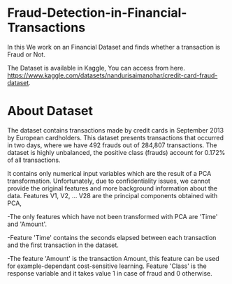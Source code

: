 # Fraud-Detection-in-Financial-Transactions

In this We work on an Financial Dataset and finds whether a transaction is Fraud or Not.

The Dataset is available in Kaggle, You can access from here.
https://www.kaggle.com/datasets/nandurisaimanohar/credit-card-fraud-dataset.

# About Dataset

  The dataset contains transactions made by credit cards in September 2013 by European cardholders. This dataset presents transactions that occurred in two days, where we have    492 frauds out of 284,807 transactions. The dataset is highly unbalanced, the positive class (frauds) account for 0.172% of all transactions.
  
  It contains only numerical input variables which are the result of a PCA transformation. Unfortunately, due to confidentiality issues, we cannot provide the original features   and more background information about the data. Features V1, V2, … V28 are the principal components obtained with PCA,
  
  -The only features which have not been transformed with PCA are 'Time' and 'Amount'.
  
  -Feature 'Time' contains the seconds elapsed between each transaction and the first transaction in the dataset.
  
  -The feature 'Amount' is the transaction Amount, this feature can be used for example-dependant cost-sensitive learning. Feature 'Class' is the response variable and it takes    value 1 in case of fraud and 0 otherwise.

